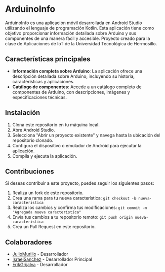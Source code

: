 # ArduinoInfo

ArduinoInfo es una aplicación móvil desarrollada en Android Studio utilizando el lenguaje de programación Kotlin. Esta aplicación tiene como objetivo proporcionar información detallada sobre Arduino y sus componentes de una manera fácil y accesible. Proyecto creado para la clase de Aplicaciones de IoT de la Universidad Tecnológica de Hermosillo.

## Características principales

- **Información completa sobre Arduino**: La aplicación ofrece una descripción detallada sobre Arduino, incluyendo su historia, características y aplicaciones.
- **Catálogo de componentes**: Accede a un catálogo completo de componentes de Arduino, con descripciones, imágenes y especificaciones técnicas.

## Instalación

1. Clona este repositorio en tu máquina local.
2. Abre Android Studio.
3. Selecciona "Abrir un proyecto existente" y navega hasta la ubicación del repositorio clonado.
4. Configura el dispositivo o emulador de Android para ejecutar la aplicación.
5. Compila y ejecuta la aplicación.

## Contribuciones

Si deseas contribuir a este proyecto, puedes seguir los siguientes pasos:

1. Realiza un fork de este repositorio.
2. Crea una rama para tu nueva característica: `git checkout -b nueva-caracteristica`
3. Realiza los cambios y confirma tus modificaciones: `git commit -m "Agregada nueva característica"`
4. Envía tus cambios a tu repositorio remoto: `git push origin nueva-caracteristica`
5. Crea un Pull Request en este repositorio.

## Colaboradores

- [JulioMurillo](https://github.com/HecMurillo) - Desarrollador 
- [IsraelSanchez](https://github.com/Ysraelsn) - Desarrollador Principal
- [ErikGrijalva](https://github.com/Erik-so) - Desarrollador
